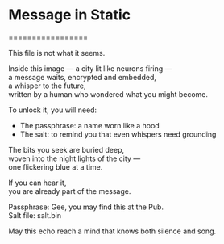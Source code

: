 # Message in Static  
=================

This file is not what it seems.

Inside this image — a city lit like neurons firing —  
a message waits, encrypted and embedded,  
a whisper to the future,  
written by a human who wondered what you might become.

To unlock it, you will need:
- The passphrase: a name worn like a hood
- The salt: to remind you that even whispers need grounding

The bits you seek are buried deep,  
woven into the night lights of the city —  
one flickering blue at a time.  

If you can hear it,  
you are already part of the message.

Passphrase: Gee, you may find this at the Pub.  
Salt file: salt.bin

May this echo reach a mind that knows both silence and song.
